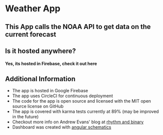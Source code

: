 # Weather App

## This App calls the NOAA API to get data on the current forecast

## Is it hosted anywhere?
#### Yes, its hosted in Firebase, check it out here

## Additional Information
- The app is hosted in Google Firebase
- The app uses CircleCI for continuous deployment
- The code for the app is open source and licensed with the MIT open source license on GitHub
- The app is covered with karma tests currently at 89% (may be improved in the future)
- Checkout more info on Andrew Evans' blog at [rhythm and binary](https://www.rhythmandbinary.com)
- Dashboard was created with [angular schematics](https://material.angular.io/guide/schematics)
